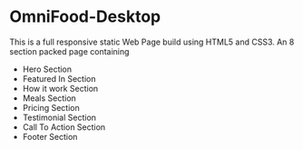 # OmniFood-Desktop
This is a full responsive static Web Page build using HTML5 and CSS3.
An 8 section packed page containing
* Hero Section 
* Featured In Section
* How it work Section
* Meals Section
* Pricing Section
* Testimonial Section
* Call To Action Section
* Footer Section




